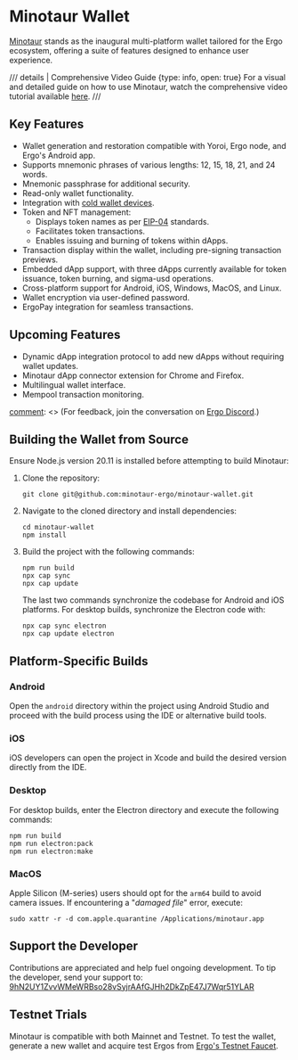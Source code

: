 # Minotaur Wallet

[Minotaur](https://github.com/minotaur-ergo/minotaur-wallet) stands as the inaugural multi-platform wallet tailored for the Ergo ecosystem, offering a suite of features designed to enhance user experience.

/// details | Comprehensive Video Guide
    {type: info, open: true}
For a visual and detailed guide on how to use Minotaur, watch the comprehensive video tutorial available [here](https://www.youtube.com/watch?v=cUs2EXxNn7s).
///

## Key Features

- Wallet generation and restoration compatible with Yoroi, Ergo node, and Ergo's Android app.
- Supports mnemonic phrases of various lengths: 12, 15, 18, 21, and 24 words.
- Mnemonic passphrase for additional security.
- Read-only wallet functionality.
- Integration with [cold wallet devices](https://github.com/ergoplatform/ergo-wallet-app/wiki/Cold-wallet).
- Token and NFT management:
  - Displays token names as per [EIP-04](https://github.com/ergoplatform/eips/blob/master/eip-0004.md) standards.
  - Facilitates token transactions.
  - Enables issuing and burning of tokens within dApps.
- Transaction display within the wallet, including pre-signing transaction previews.
- Embedded dApp support, with three dApps currently available for token issuance, token burning, and sigma-usd operations.
- Cross-platform support for Android, iOS, Windows, MacOS, and Linux.
- Wallet encryption via user-defined password.
- ErgoPay integration for seamless transactions.

## Upcoming Features

- Dynamic dApp integration protocol to add new dApps without requiring wallet updates.
- Minotaur dApp connector extension for Chrome and Firefox.
- Multilingual wallet interface.
- Mempool transaction monitoring.

[comment]: <> (Android 7 or iOS 13 is the minimum requirement to run Ergo Wallet.)

[comment]: <> (For feedback, join the conversation on [Ergo Discord](https://discord.gg/kj7s7nb).)

## Building the Wallet from Source

Ensure Node.js version 20.11 is installed before attempting to build Minotaur:

1. Clone the repository:

   ```
   git clone git@github.com:minotaur-ergo/minotaur-wallet.git
   ```

2. Navigate to the cloned directory and install dependencies:

   ```
   cd minotaur-wallet
   npm install
   ```

3. Build the project with the following commands:

   ```
   npm run build
   npx cap sync
   npx cap update
   ```

   The last two commands synchronize the codebase for Android and iOS platforms. For desktop builds, synchronize the Electron code with:

   ```
   npx cap sync electron
   npx cap update electron
   ```

## Platform-Specific Builds

### Android

Open the `android` directory within the project using Android Studio and proceed with the build process using the IDE or alternative build tools.

### iOS

iOS developers can open the project in Xcode and build the desired version directly from the IDE.

### Desktop

For desktop builds, enter the Electron directory and execute the following commands:

   ```
   npm run build
   npm run electron:pack
   npm run electron:make
   ```

### MacOS

Apple Silicon (M-series) users should opt for the `arm64` build to avoid camera issues. If encountering a "_damaged file_" error, execute:

   ```
   sudo xattr -r -d com.apple.quarantine /Applications/minotaur.app
   ```

## Support the Developer

Contributions are appreciated and help fuel ongoing development. To tip the developer, send your support to:
[9hN2UY1ZvvWMeWRBso28vSyjrAAfGJHh2DkZpE47J7Wqr51YLAR](https://explorer.ergoplatform.com/payment-request?address=9hN2UY1ZvvWMeWRBso28vSyjrAAfGJHh2DkZpE47J7Wqr51YLAR&amount=0&description=)

## Testnet Trials

Minotaur is compatible with both Mainnet and Testnet. To test the wallet, generate a new wallet and acquire test Ergos from [Ergo's Testnet Faucet](https://testnet.ergofaucet.org/).
